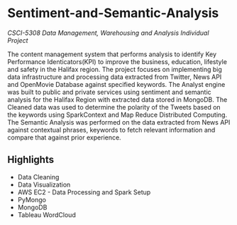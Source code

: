 # Sentiment-and-Semantic-Analysis
*CSCI-5308 Data Management, Warehousing and Analysis Individual Project*

The content management system that performs analysis to identify Key Performance Identicators(KPI) to improve the business, education, lifestyle and safety in the Halifax region. The project focuses on implementing big data infrastructure and processing data extracted from Twitter, News API and OpenMovie Database against specified keywords. The Analyst engine was built to public and private services using sentiment and semantic analysis for the Halifax Region with extracted data stored in MongoDB. The Cleaned data was used to determine the polarity of the Tweets based on the keywords using SparkContext and Map Reduce Distributed Computing. The Semantic Analysis was performed on the data extracted from News API against contextual phrases, keywords to fetch relevant information and compare that against prior experience.

## Highlights

* Data Cleaning
* Data Visualization
* AWS EC2 - Data Processing and Spark Setup
* PyMongo 
* MongoDB
* Tableau WordCloud
